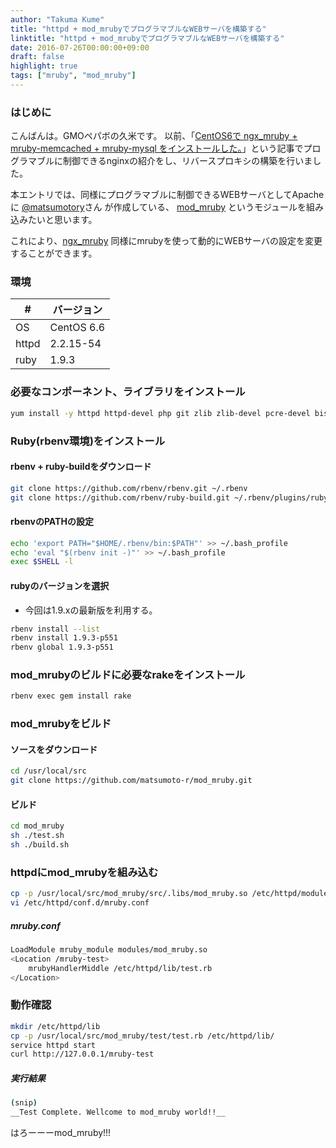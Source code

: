 ```yaml
---
author: "Takuma Kume"
title: "httpd + mod_mrubyでプログラマブルなWEBサーバを構築する"
linktitle: "httpd + mod_mrubyでプログラマブルなWEBサーバを構築する"
date: 2016-07-26T00:00:00+09:00
draft: false
highlight: true
tags: ["mruby", "mod_mruby"]
---
```


### はじめに

こんばんは。GMOペパボの久米です。
以前、「[CentOS6で ngx_mruby + mruby-memcached + mruby-mysql をインストールした。](http://blog.konbu.link/2016/04/11/centos6%E3%81%A7-ngx_mruby-mruby_memcache-mruby_mysql-%E3%82%92%E3%82%A4%E3%83%B3%E3%82%B9%E3%83%88%E3%83%BC%E3%83%AB%E3%81%97%E3%81%9F%E3%80%82/)」という記事でプログラマブルに制御できるnginxの紹介をし、リバースプロキシの構築を行いました。

本エントリでは、同様にプログラマブルに制御できるWEBサーバとしてApacheに [@matsumotory](https://twitter.com/matsumotory)さん が作成している、 [mod_mruby](https://github.com/matsumoto-r/mod_mruby) というモジュールを組み込みたいと思います。

これにより、[ngx_mruby](https://github.com/matsumoto-r/ngx_mruby) 同様にmrubyを使って動的にWEBサーバの設定を変更することができます。

### 環境

|#|バージョン|
|---|---|
|OS|CentOS 6.6|
|httpd|2.2.15-54|
|ruby|1.9.3|

### 必要なコンポーネント、ライブラリをインストール

```sh
yum install -y httpd httpd-devel php git zlib zlib-devel pcre-devel bison openssl-devel readline-devel
```

### Ruby(rbenv環境)をインストール

#### rbenv + ruby-buildをダウンロード

```sh
git clone https://github.com/rbenv/rbenv.git ~/.rbenv
git clone https://github.com/rbenv/ruby-build.git ~/.rbenv/plugins/ruby-build
```

#### rbenvのPATHの設定

```sh
echo 'export PATH="$HOME/.rbenv/bin:$PATH"' >> ~/.bash_profile
echo 'eval "$(rbenv init -)"' >> ~/.bash_profile
exec $SHELL -l
```

#### rubyのバージョンを選択

- 今回は1.9.xの最新版を利用する。

```sh
rbenv install --list
rbenv install 1.9.3-p551
rbenv global 1.9.3-p551
```

### mod_mrubyのビルドに必要なrakeをインストール

```sh
rbenv exec gem install rake
```

### mod_mrubyをビルド

#### ソースをダウンロード

```sh
cd /usr/local/src
git clone https://github.com/matsumoto-r/mod_mruby.git
```

#### ビルド

```sh
cd mod_mruby
sh ./test.sh
sh ./build.sh
```

### httpdにmod_mrubyを組み込む

```sh
cp -p /usr/local/src/mod_mruby/src/.libs/mod_mruby.so /etc/httpd/modules/
vi /etc/httpd/conf.d/mruby.conf
```

##### mruby.conf

```sh
LoadModule mruby_module modules/mod_mruby.so
<Location /mruby-test>
    mrubyHandlerMiddle /etc/httpd/lib/test.rb
</Location>
```

### 動作確認

```sh
mkdir /etc/httpd/lib
cp -p /usr/local/src/mod_mruby/test/test.rb /etc/httpd/lib/
service httpd start
curl http://127.0.0.1/mruby-test
```

##### 実行結果

```sh
(snip)
__Test Complete. Wellcome to mod_mruby world!!__
```


はろーーーmod_mruby!!!
